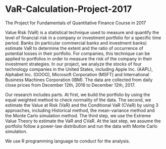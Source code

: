 # VaR-Calculation-Project-2017
The Project for Fundamentals of Quantitative Finance Course in 2017

Value Risk (VaR) is a statistical technique used to measure and quantify the level of financial risk in a company or investment portfolio for a specific time period. Banks (in particular commercial banks and investment banks) estimate VaR to determine the extent and the ratio of occurrence of potential losses in their portfolio. For companies, this technique can be applied to portfolios in order to measure the risk of the company in their investment strategies. In our project, we analyze the stocks of four technology companies in the United States, including Apple Inc. (AAPL), Alphabet Inc. (GOOG), Microsoft Corporation (MSFT) and International Business Machines Corporation (IBM). The data are collected from daily close prices from December 12th, 2016 to December 12th, 2017.

Our research includes parts. At first, we build the portfolio by using the equal weighted method to check normality of the data. The second, we estimate the Value at Risk (VaR) and the Conditional VaR (CVaR) by using 3 approaches, including Historical method, the mean-variance method and the Monte Carlo simulation method. The third step, we use the Extreme Value Theory to estimate the VaR and CVaR. At the last step, we assume the portfolio follow a power-law distribution and run the data with Monte Carlo simulation.

We use R programming language to conduct for the analysis.
